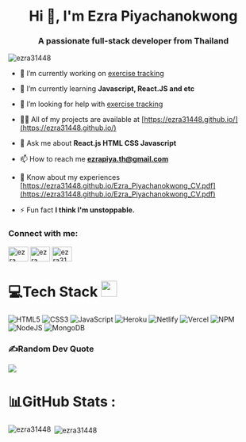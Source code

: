 <h1 align="center">Hi 👋, I'm Ezra Piyachanokwong</h1>
<h3 align="center">A passionate full-stack developer from Thailand</h3>

<p align="left"> <img src="https://komarev.com/ghpvc/?username=ezra31448&label=Profile%20views&color=0e75b6&style=flat" alt="ezra31448" /> </p>

- 🔭 I’m currently working on [exercise tracking](https://github.com/Ezra31448/client-mern-workshop)

- 🌱 I’m currently learning **Javascript, React.JS and etc**

- 🤝 I’m looking for help with [exercise tracking](https://github.com/Ezra31448/client-mern-workshop)

- 👨‍💻 All of my projects are available at [https://ezra31448.github.io/](https://ezra31448.github.io/)

- 💬 Ask me about **React.js HTML CSS Javascript**

- 📫 How to reach me **ezrapiya.th@gmail.com**

- 📄 Know about my experiences [https://ezra31448.github.io/Ezra_Piyachanokwong_CV.pdf](https://ezra31448.github.io/Ezra_Piyachanokwong_CV.pdf)

- ⚡ Fun fact **I think I'm unstoppable.**

<h3 align="left">Connect with me:</h3>
<p align="left">
<a href="https://linkedin.com/in/ezra-piyachanokwong" target="blank"><img align="center" src="https://raw.githubusercontent.com/rahuldkjain/github-profile-readme-generator/master/src/images/icons/Social/linked-in-alt.svg" alt="ezra piyachanokwong" height="30" width="40" /></a>
<a href="https://fb.com/EzraKanoon" target="blank"><img align="center" src="https://raw.githubusercontent.com/rahuldkjain/github-profile-readme-generator/master/src/images/icons/Social/facebook.svg" alt="ezra piyachanokwong" height="30" width="40" /></a>
<a href="https://instagram.com/ezra31448" target="blank"><img align="center" src="https://raw.githubusercontent.com/rahuldkjain/github-profile-readme-generator/master/src/images/icons/Social/instagram.svg" alt="ezra31448" height="30" width="40" /></a>
</p>

# 💻Tech Stack <img src = "https://media2.giphy.com/media/QssGEmpkyEOhBCb7e1/giphy.gif?cid=ecf05e47a0n3gi1bfqntqmob8g9aid1oyj2wr3ds3mg700bl&rid=giphy.gif" width = 32px> 
![HTML5](https://img.shields.io/badge/html5-%23E34F26.svg?style=for-the-badge&logo=html5&logoColor=white) ![CSS3](https://img.shields.io/badge/css3-%231572B6.svg?style=for-the-badge&logo=css3&logoColor=white) ![JavaScript](https://img.shields.io/badge/javascript-%23323330.svg?style=for-the-badge&logo=javascript&logoColor=%23F7DF1E) ![Heroku](https://img.shields.io/badge/heroku-%23430098.svg?style=for-the-badge&logo=heroku&logoColor=white) ![Netlify](https://img.shields.io/badge/netlify-%23000000.svg?style=for-the-badge&logo=netlify&logoColor=#00C7B7)  ![Vercel](https://img.shields.io/badge/vercel-%23000000.svg?style=for-the-badge&logo=vercel&logoColor=white) ![NPM](https://img.shields.io/badge/NPM-%23000000.svg?style=for-the-badge&logo=npm&logoColor=white)  ![NodeJS](https://img.shields.io/badge/node.js-6DA55F?style=for-the-badge&logo=node.js&logoColor=white)  ![MongoDB](https://img.shields.io/badge/MongoDB-%234ea94b.svg?style=for-the-badge&logo=mongodb&logoColor=white)
### ✍️Random Dev Quote
![](https://quotes-github-readme.vercel.app/api?type=horizontal&theme=merko)
# 📊GitHub Stats :
<p><img align="left" src="https://github-readme-stats.vercel.app/api/top-langs?username=ezra31448&show_icons=true&locale=en&layout=compact" alt="ezra31448" /></p>

<p>&nbsp;<img align="center" src="https://github-readme-stats.vercel.app/api?username=ezra31448&show_icons=true&locale=en" alt="ezra31448" /></p>

